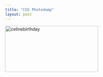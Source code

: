 ```yaml
---
title: "CGS Photodump"
layout: post
---
```

<img src = "/assets/celinebirthday.jpg" alt = 'celinebirthday' width = '300' height = '150'>
